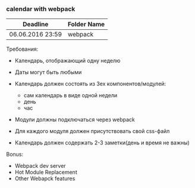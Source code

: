 ### calendar with webpack

Deadline         | Folder Name
-----------------|---------
06.06.2016 23:59 | webpack

Требования:
* Календарь, отображающий одну неделю
* Даты могут быть любыми
* Календарь должен состоять из 3ех компонентов/модулей:
  * сам календарь в виде одной недели
  * день
  * час

* Модули должны подключаться через webpack
* Для каждого модуля должен присутствовать свой css-файл
* Календарь должен содержать 2-3 заметки(день и время не важны)

Bonus:
* Webpack dev server
* Hot Module Replacement
* Other Webapck features
